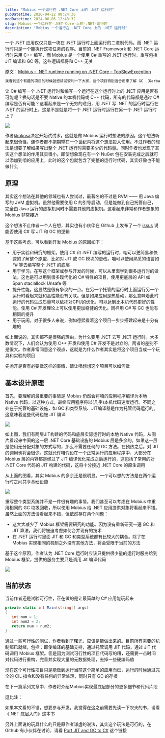 ```yaml
---
title: "Mobius 一个运行在 .NET Core 上的 .NET 运行时"
pubDatetime: 2020-04-22 00:24:36
modDatetime: 2024-08-06 12:43:32
slug: Mobius-一个运行在-.NET-Core-上的-.NET-运行时
description: "Mobius 一个运行在 .NET Core 上的 .NET 运行时"
---
```





一个 .NET 应用仅仅只是一块在 .NET 运行时上面运行的二进制代码。而 .NET 运行时只是一个能执行这项任务的程序。当前的 .NET Framework 和 .NET Core 运行时采用 C++ 编写，而 Mobius 是一个使用 C# 重写的 .NET 运行时，重写包括 JIT 编译和 GC 等，这些逻辑都将和 C++ 无关

<!--more-->


<!-- CreateTime:4/22/2020 8:24:36 PM -->



原文：[Mobius – .NET runtime running on .NET Core – TooSlowException](https://tooslowexception.com/mobius-net-runtime-running-on-net-core/ )

```csharp
我看到这个有趣的项目的时候就想试试安利一下大家，这个项目特别适合用来了解 GC （Garbage Collector 垃圾收集）和 JIT （Just-In-Time Compiler 即时编译器）的算法
```

让 C# 编写一个 .NET 运行时和编写一个运行在这个运行时上的 .NET 应用是否有可能呢？换句话是不要 Native 的本机代码或 C++ 代码，所有的代码都是通过 C# 编写是否有可能？这看起来是一个无穷的递归，用 .NET 写 .NET 的运行时运行在 .NET 的运行时上。这是不是就是将一个 .NET 运行时运行在另一个 .NET 运行时上？

<!-- ![](images/img-Mobius 一个运行在 .NET Core 上的 .NET 运行时0.png) -->

![](images/img-lindexi%2F2020422203038749.jpg)

作者[kkokosa](https://tooslowexception.com)决定开始试试水，这就是做 Mobius 运行时想法的原因。这个想法听起来很奇怪，连作者都不抱期望在一个世纪内将这个想法投入使用。不过作者的想法是想要了解如果写出整个 .NET 运行时需要多少的代码量。同时作者也发现了其实这个想法的作用其实很小，即使想象现在有一个 NuGet 包在安装完成之后就可以添加到咱的应用上，此时的这个包就包含了完整的运行时代码，其实好像也不能做什么

## 原理

其实这个想法在其他的领域也有人尝试过，最著名的不过是 RVM —— 用 Java 编写的 JVM 虚拟机。虽然他需要使用 C 的引导启动，但是能做到自己托管自己，完全由 Java 运行的虚拟机同时不需要其他的虚拟机。这看起来非常和作者想象的 Mobius 非常接近

这个想法不止作者一个人在想，其实也有小伙伴在 Github 上发布了一个 [issus](https://github.com/dotnet/runtime/issues/10158) 说能否使用 C# 写 JIT 和 GC 的逻辑

基于这些考虑，可以看到开发 Mobius 的原因如下：

- 用于实验和研究的框架。使用 C# 和 .NET 编写的运行时，咱可以更简易和快速的了解整个原型，比如对 JIT 或 GC 模块的更改。咱可以使用熟悉的语言如 F# 等去编写整个 .NET 的底层
- 用于学习。在写这个框架或参与开发的时候，可以从里面学到很多运行时的做法。这也是可以用到很多现代化的 C# 特性的项目，使用更底层的 API 如 Span staclallock Unsafe 等
- 提升性能。这显然是很有争议的一点。在另一个托管的运行时上面运行另一个运行时看起来就和高性能没有关联。但是如果应用是热启动，那么意味着此时运行的代码生成质量可以依托对CPU的优化，可以达到比本机代码更好的性能。使用 C# 开发理论上可以使用更加稳健的优化。同样用 C# 写 GC 也能有相同的提升
- 用于玩闹。对于很多人来说，例如德熙看着这个项目一步步搭建起来是十分有趣的

如上面说的，其实都不是很强的理由，为什么要用 .NET 去写 .NET 运行时。大多数情况下，人们会认为使用 C++ 开发和使用 C# 开发不是对立的，两者的差别不是很大。作者非常同意这个观点，这就是为什么作者其实是将这个项目当成一个玩具和实验的项目

先抛开是否有必要做这样的事情，请让咱想想这个项目可以如何做

## 基本设计原理

首先，要理解的最重要的事情是 Mobius 仍然会将咱的应用程序编译为本地 Native 代码。以这种方式，最终应用程序将以(几乎)本机代码速度运行。不同之处在于托管的基础设施，如 GC 和类型系统、JIT编译器是作为托管代码运行的。这意味着这些代码也被 JIT 编译

<!-- ![](images/img-Mobius 一个运行在 .NET Core 上的 .NET 运行时1.png) -->

![](images/img-lindexi%2F20204222053343849.jpg)

如上图，我们有两层JIT构建的代码和底层实际运行时的本地 Native 代码。从图片看起来中间的这一层 .NET Core 基础设施的 Mobius 层是多余的。如果这一层是使用无分配对象的方式写的，那么不需要任何的 GC 方法。在预热之后，对 JIT 的调用也将会很少。这就允许咱假设在一个正常运行的应用程序中，大部分在 Mobius 层的内容都是经过了 JIT 编译优化完成之后运行的，这包括了常用的对 .NET Core 代码的 JIT 构建的代码，这将十分接近 .NET Core 的原生调用

从上面的图看，其实 Mobius 的多余还是很明显。一个可以想的方法是在两个运行时之间共享基础设施

<!-- ![](images/img-Mobius 一个运行在 .NET Core 上的 .NET 运行时2.png) -->

![](images/img-lindexi%2F2020422210494182.jpg)

重写整个类型系统并不是一件很有趣的事情。我们甚至可以考虑在 Mobius 中重用相同的 GC 垃圾回收，所以使用 Mobius 给 .NET 应用提供对象将看起来不错。虽然上面的方法请看起来不错，但依然存在两个问题：

- 这大大减少了 Mobius 框架需要研究的功能。因为没有重新研究一遍 GC 和 JIT 算法，我们将被迫考虑如何合并现有的技术
- 在 .NET 运行时里面 JIT 和 GC 和类型系统都有比较大的耦合。除了在 Mobius 实现相同的机制之外没有其他方法，将会受限于当前的方法

基于这个原因，作者认为 .NET Core 运行时应该只提供很少量的运行时服务给到 Mobius 框架，提供的服务主要只是调用 Jit 编译代码

<!-- ![](images/img-Mobius 一个运行在 .NET Core 上的 .NET 运行时4.png) -->

![](images/img-lindexi%2F202042385217211.jpg)

## 当前状态

当前作者还是试验可行性，正在做的是让最简单的 C# 应用能玩起来

```csharp
private static int Main(string[] args)
{
   int num = 1;
   int num2 = 2;
   return num + num2;
}
```

通过一些可行性的测试，作者看到了曙光，应该是能做出来的。目前所有需要的机制都已就绪，包括：即使编译的基础支持，通过托管调用 JIT 代码，通过 JIT 代码调用 Mobius 框架。但是因为测试可行性的项目代码写的糟，还需要一点时间对代码进行重构，完善并实现大量的元数据处理，去掉一些硬编码值

现在这个可行性项目只是能做到运行当前这个简单的应用而已，运行的时候通过完全的 CIL 指令和没有任何的异常处理，同时只有 GC 的存根

在下一篇系列文章中，作者将介绍Mobius实现最底层部分的更多细节和代码片段

逗比注：

如果本文看的不错，想要参与开发，我觉得在这之前需要先读一下农夫的书，请看 《.NET 底层入门》这本书

另外上面说的玩具什么的只是原作者谦虚的说法，其实这个玩法是可行的，在 Github 有小伙伴在讨论，请看 [Port JIT and GC to C#](https://github.com/dotnet/runtime/issues/10158 ) 这个链接


